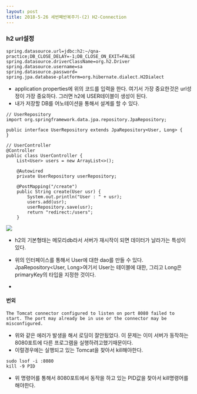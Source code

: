 ```yaml
---
layout: post
title: 2018-5-26 세번째반복주기-(2) H2-Connection
---
```


### h2 url설정

```
spring.datasource.url=jdbc:h2:~/qna-practice;DB_CLOSE_DELAY=-1;DB_CLOSE_ON_EXIT=FALSE
spring.datasource.driverClassName=org.h2.Driver
spring.datasource.username=sa
spring.datasource.password=
spring.jpa.database-platform=org.hibernate.dialect.H2Dialect
```
- application properties에 위의 코드를 입력을 한다. 여기서 가장 중요한것은 url성정이 가장 중요하다. 그러면 h2에 USER테이블이 생성이 된다.
- 내가 저장할 DB를 어노테이션을 통해서 설계를 할 수 있다.

```
// UserRepository
import org.springframework.data.jpa.repository.JpaRepository;

public interface UserRepository extends JpaRepository<User, Long> {
}

// UserController
@Controller
public class UserController {
    List<User> users = new ArrayList<>();

    @Autowired
    private UserRepository userRepository;

    @PostMapping("/create")
    public String create(User usr) {
        System.out.println("User : " + usr);
        users.add(usr);
        userRepository.save(usr);
        return "redirect:/users";
    }
```

![](https://github.com/jaeyeon93/jaeyeon93.github.io/blob/master/images/jdbc-result.png?raw=true)

- h2의 기본형태는 메모리db라서 서버가 재시작이 되면 데이터가 날라가는 특성이 있다.

- 위의 인터페이스를 통해서 User에 대한 dao를 만들 수 있다. JpaRepository<User, Long>여기서 User는 테이블에 대한, 그리고 Long은 primaryKey의 타입을 지정한 것이다.
-  

#### 번외
```
The Tomcat connector configured to listen on port 8080 failed to start. The port may already be in use or the connector may be misconfigured.
```
- 위와 같은 에러가 발생을 해서 로딩이 잘안됬었다. 이 문제는 이미 서버가 동작하는 8080포트에 다른 프로그램을 실행하려고했기때문이다.
- 이럴경우에는 실행되고 있는 Tomcat을 찾아서 kill해야한다.

```
sudo lsof -i :8080
kill -9 PID
```

- 위 명령어를 통해서 8080포트에서 동작을 하고 있는 PID값을 찾아서 kill명령어를 해야한다.
